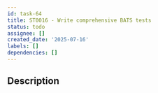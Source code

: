 ```yaml
---
id: task-64
title: ST0016 - Write comprehensive BATS tests
status: todo
assignee: []
created_date: '2025-07-16'
labels: []
dependencies: []
---
```


## Description
